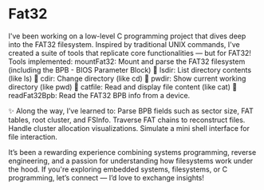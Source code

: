 # Fat32


I've been working on a low-level C programming project that dives deep into the FAT32 filesystem. Inspired by traditional UNIX commands, I've created a suite of tools that replicate core functionalities — but for FAT32!
Tools implemented:
mountFat32: Mount and parse the FAT32 filesystem (including the BPB - BIOS Parameter Block)
📄 lsdir: List directory contents (like ls)
📁 cdir: Change directory (like cd)
📍 pwdir: Show current working directory (like pwd)
🧾 catfile: Read and display file content (like cat)
🧾 readFat32Bpb: Read the FAT32 BPB info from a device.

✨ Along the way, I’ve learned to:
Parse BPB fields such as sector size, FAT tables, root cluster, and FSInfo.
Traverse FAT chains to reconstruct files.
Handle cluster allocation visualizations.
Simulate a mini shell interface for file interaction.

It’s been a rewarding experience combining systems programming, reverse engineering, and a passion for understanding how filesystems work under the hood.
If you're exploring embedded systems, filesystems, or C programming, let’s connect — I’d love to exchange insights!

